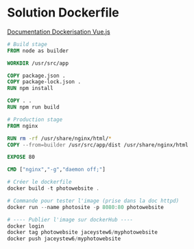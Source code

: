 # Solution Dockerfile

[Documentation Dockerisation Vue.js](https://v2.fr.vuejs.org/v2/cookbook/dockerize-vuejs-app.html)

``` dockerfile
# Build stage
FROM node as builder

WORKDIR /usr/src/app

COPY package.json .
COPY package-lock.json .
RUN npm install

COPY . .
RUN npm run build

# Production stage
FROM nginx

RUN rm -rf /usr/share/nginx/html/*
COPY --from=builder /usr/src/app/dist /usr/share/nginx/html

EXPOSE 80

CMD ["nginx","-g","daemon off;"]
```

``` powershell
# Créer le dockerfile
docker build -t photowebsite .

# Commande pour tester l'image (prise dans la doc httpd)
docker run --name photosite -p 8080:80 photowebsite

# ---- Publier l'image sur dockerHub ----
docker login
docker tag photowebsite jaceystew6/myphotowebsite
docker push jaceystew6/myphotowebsite
```